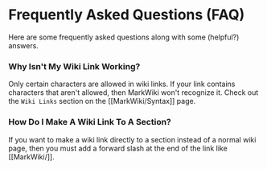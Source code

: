 Frequently Asked Questions (FAQ)
================================

Here are some frequently asked questions along with some (helpful?) answers.

### Why Isn't My Wiki Link Working?

Only certain characters are allowed in wiki links. If your link contains
characters that aren't allowed, then MarkWiki won't recognize it. Check out
the `Wiki Links` section on the [[MarkWiki/Syntax]] page.

### How Do I Make A Wiki Link To A Section?

If you want to make a wiki link directly to a section instead of a normal wiki
page, then you must add a forward slash at the end of the link like
[[MarkWiki/]].

